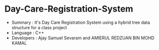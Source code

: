 # Day-Care-Registration-System
- Summary    : It's Day Care Registration System using a hybrid tree data structure for a class project
- Language   : C++
- Developers : Ajay Samuel Sevaram and AMIERUL REDZUAN BIN MOHD KAMAL

